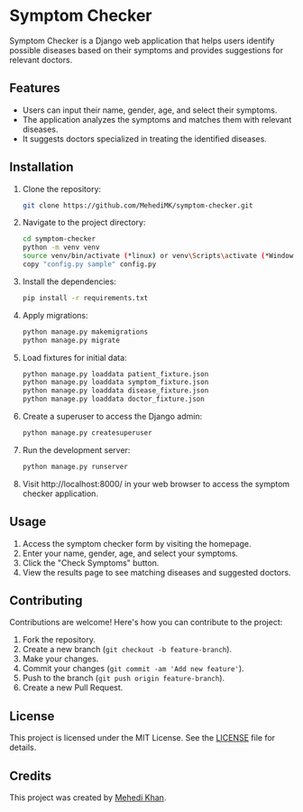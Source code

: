 # Symptom Checker

Symptom Checker is a Django web application that helps users identify possible diseases based on their symptoms and provides suggestions for relevant doctors.

## Features

- Users can input their name, gender, age, and select their symptoms.
- The application analyzes the symptoms and matches them with relevant diseases.
- It suggests doctors specialized in treating the identified diseases.

## Installation

1. Clone the repository:

   ```bash
   git clone https://github.com/MehediMK/symptom-checker.git
   ```

2. Navigate to the project directory:

   ```bash
   cd symptom-checker
   python -m venv venv
   source venv/bin/activate (*linux) or venv\Scripts\activate (*Windows)
   copy "config.py sample" config.py
   ```

3. Install the dependencies:

   ```bash
   pip install -r requirements.txt
   ```

4. Apply migrations:

   ```bash
   python manage.py makemigrations
   python manage.py migrate
   ```

5. Load fixtures for initial data:

   ```bash
   python manage.py loaddata patient_fixture.json
   python manage.py loaddata symptom_fixture.json
   python manage.py loaddata disease_fixture.json
   python manage.py loaddata doctor_fixture.json
   ```

6. Create a superuser to access the Django admin:

    ```bash
    python manage.py createsuperuser
    ```

7. Run the development server:

   ```bash
   python manage.py runserver
   ```

8. Visit http://localhost:8000/ in your web browser to access the symptom checker application.

## Usage

1. Access the symptom checker form by visiting the homepage.
2. Enter your name, gender, age, and select your symptoms.
3. Click the "Check Symptoms" button.
4. View the results page to see matching diseases and suggested doctors.

## Contributing

Contributions are welcome! Here's how you can contribute to the project:

1. Fork the repository.
2. Create a new branch (`git checkout -b feature-branch`).
3. Make your changes.
4. Commit your changes (`git commit -am 'Add new feature'`).
5. Push to the branch (`git push origin feature-branch`).
6. Create a new Pull Request.

## License

This project is licensed under the MIT License. See the [LICENSE](LICENSE) file for details.

## Credits

This project was created by [Mehedi Khan](https://github.com/MehediMK).




